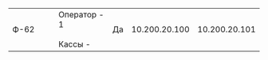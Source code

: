 |   |   |   |   |   |   |   |
|---|---|---|---|---|---|---|
|Ф-62|||Оператор - 1<br><br>Кассы -|Да|10.200.20.100|10.200.20.101|